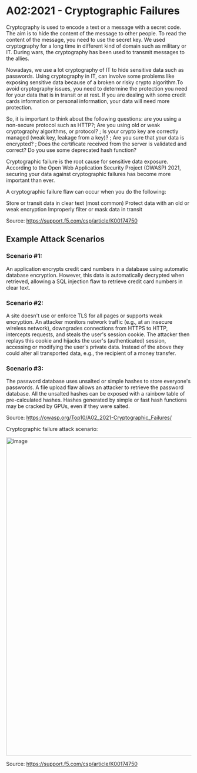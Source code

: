 # A02:2021 - Cryptographic Failures

Cryptography is used to encode a text or a message with a secret code. The aim is to hide the content of the message to other people. To read the content of the message, you need to use the secret key. We used cryptography for a long time in different kind of domain such as military or IT. During wars, the cryptography has been used to transmit messages to the allies.

Nowadays, we use a lot cryptography of IT to hide sensitive data such as passwords. Using cryptography in IT, can involve some problems like exposing sensitive data because of a broken or risky crypto algorithm.To avoid cryptography issues, you need to determine the protection you need for your data that is in transit or at rest. If you are dealing with some credit cards information or personal information, your data will need more protection.

So, it is important to think about the following questions: are you using a non-secure protocol such as HTTP?; Are you using old or weak cryptography algorithms, or protocol? ; Is your crypto key are correctly managed (weak key, leakage from a key)? ; Are you sure that your data is encrypted? ; Does the certificate received from the server is validated and correct? Do you use some deprecated hash function?


Cryptographic failure is the root cause for sensitive data exposure. According to the Open Web Application Security Project (OWASP) 2021, securing your data against cryptographic failures has become more important than ever.

A cryptographic failure flaw can occur when you do the following:

Store or transit data in clear text (most common)
Protect data with an old or weak encryption
Improperly filter or mask data in transit

Source: https://support.f5.com/csp/article/K00174750

## Example Attack Scenarios

### Scenario #1: 
An application encrypts credit card numbers in a database using automatic database encryption. However, this data is automatically decrypted when retrieved, allowing a SQL injection flaw to retrieve credit card numbers in clear text.

### Scenario #2: 
A site doesn't use or enforce TLS for all pages or supports weak encryption. An attacker monitors network traffic (e.g., at an insecure wireless network), downgrades connections from HTTPS to HTTP, intercepts requests, and steals the user's session cookie. The attacker then replays this cookie and hijacks the user's (authenticated) session, accessing or modifying the user's private data. Instead of the above they could alter all transported data, e.g., the recipient of a money transfer.

### Scenario #3: 
The password database uses unsalted or simple hashes to store everyone's passwords. A file upload flaw allows an attacker to retrieve the password database. All the unsalted hashes can be exposed with a rainbow table of pre-calculated hashes. Hashes generated by simple or fast hash functions may be cracked by GPUs, even if they were salted.

Source: https://owasp.org/Top10/A02_2021-Cryptographic_Failures/ 

Cryptographic failure attack scenario: 

<img width="865" alt="image" src="https://user-images.githubusercontent.com/90892301/214536561-35e74a8c-4835-476c-b6ed-f83c89ea8d50.png">

Source: https://support.f5.com/csp/article/K00174750

